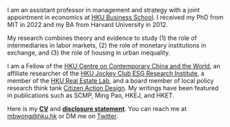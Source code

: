 I am an assistant professor in management and strategy with a joint appointment in economics at [HKU Business School](https://www.hkubs.hku.hk/). I received my PhD from MIT in 2022 and my BA from Harvard University in 2012. 

My research combines theory and evidence to study (1) the role of intermediaries in labor markets, (2) the role of monetary institutions in exchange, and (3) the role of housing in urban inequality. 

I am a Fellow of the [HKU Centre on Contemporary China and the World](https://cccw.hku.hk/), an affiliate researcher of the [HKU Jockey Club ESG Research Institute](https://hkujcesgri.hku.hk/), a member of the [HKU Real Estate Lab](https://relab.hku.hk/), and a board member of local policy research think tank [Citizen Action Design](https://www.projectchange.hk/about-us/our-story/#about-cadl). My writings have been featured in publications such as SCMP, Ming Pao, HKEJ, and HKET. 

Here is my __[CV](/pdf/CV.pdf)__ and __[disclosure statement](/pdf/disclosure.pdf)__. You can reach me at [mbwong@hku.hk](mailto:mbwong@hku.hk) or DM me on [Twitter](https://twitter.com/mbwong). 
